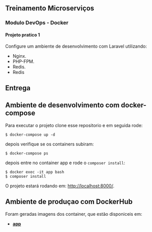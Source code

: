 ## Treinamento Microserviços

### Modulo DevOps - Docker

#### Projeto pratico 1

Configure um ambiente de desenvolvimento com Laravel utilizando:

- Nginx.
- PHP-FPM.
- Redis.
- Redis

## Entrega

## Ambiente de desenvolvimento com docker-compose

Para executar o projeto clone esse repositorio e em seguida rode:
```
$ docker-compose up -d
```
depois verifique se os containers subiram:

```
$ docker-compose ps
```

depois entre no container app e rode o `composer install`:

```
$ docker exec -it app bash
$ composer install
```

O projeto estará rodando em: [http://localhost:8000/](http://localhost:8000/).

## Ambiente de produçao com DockerHub

Foram geradas imagens dos container, que estão disponiceis em: 

- **[app](https://hub.docker.com/r/p2sousa/laravel-app)**
